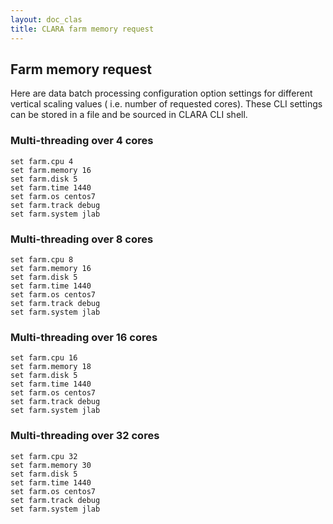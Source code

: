 ```yaml
---
layout: doc_clas
title: CLARA farm memory request
---
```

## Farm memory request


   Here are data batch processing configuration option settings for
   different vertical scaling values ( i.e. number of requested cores).
    These CLI settings can be stored in a file and be sourced in CLARA
    CLI shell.



### Multi-threading over 4 cores

```
set farm.cpu 4
set farm.memory 16
set farm.disk 5
set farm.time 1440
set farm.os centos7
set farm.track debug
set farm.system jlab
```

### Multi-threading over 8 cores

```
set farm.cpu 8
set farm.memory 16
set farm.disk 5
set farm.time 1440
set farm.os centos7
set farm.track debug
set farm.system jlab
```

### Multi-threading over 16 cores

```
set farm.cpu 16
set farm.memory 18
set farm.disk 5
set farm.time 1440
set farm.os centos7
set farm.track debug
set farm.system jlab
```

### Multi-threading over 32 cores

```
set farm.cpu 32
set farm.memory 30
set farm.disk 5
set farm.time 1440
set farm.os centos7
set farm.track debug
set farm.system jlab
```

